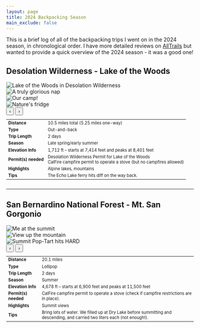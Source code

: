 ```yaml
---
layout: page
title: 2024 Backpacking Season
main_exclude: false
---
```

<p> This is a brief log of all of the backpacking trips I went on in the 2024 season, in chronological order. I have more detailed reviews on <a href = "https://www.alltrails.com/members/karina-yap-1" target="_blank">AllTrails</a> but wanted to provide a quick overview of the 2024 season - it was a good one! </p>

<!--Desolation Wilderness-->
<h2>Desolation Wilderness - Lake of the Woods</h2>
<div class="row">
  <!-- Column 1: Carousel -->
  <div class="6u 12u$(small)">
    <div class="photo-carousel" id="carousel1">
      <div class="carousel-track">
        <div class="photo-slide">
          <img src="/assets/images/2024-backpacking/2024-06-Desolation-LotW/Desolation-3.jpg" alt="Lake of the Woods in Desolation Wilderness">
        </div>
        <div class="photo-slide">
          <img src="/assets/images/2024-backpacking/2024-06-Desolation-LotW/Desolation-1.JPG" alt="A truly glorious nap">
        </div>
        <div class="photo-slide">
          <img src="/assets/images/2024-backpacking/2024-06-Desolation-LotW/Desolation-2.JPG" alt="Our camp!">
        </div>
        <div class="photo-slide">
          <img src="/assets/images/2024-backpacking/2024-06-Desolation-LotW/Nature's Fridge.jpg" alt="Nature's fridge">
        </div>
      </div>
        <button class="carousel-button left" onclick="moveSlide(-1, this)">‹</button>
        <button class="carousel-button right" onclick="moveSlide(1, this)">›</button>
    </div>
  </div>

  <!-- Column 2: Table -->
  <div class="6u$ 12u$(small)">
    <div class="table-wrapper" style="display: flex; justify-content: left">
      <table class="alt" style="width: auto; border-collapse: collapse; font-size: 80%">
        <tbody>
          <tr><td><b>Distance</b></td><td>10.5 miles total (5.25 miles one-way)</td></tr>
          <tr><td><b>Type</b></td><td>Out-and-back</td></tr>
          <tr><td><b>Trip Length</b></td><td>2 days</td></tr>
          <tr><td><b>Season</b></td><td>Late spring/early summer</td></tr>
          <tr><td><b>Elevation Info</b></td><td>1,712 ft – starts at 7,414 feet and peaks at 8,401 feet</td></tr>
          <tr><td><b>Permit(s) needed</b></td><td>Desolation Wilderness Permit for Lake of the Woods<br>CalFire campfire permit to operate a stove (but no campfires allowed)</td></tr>
          <tr><td><b>Highlights</b></td><td>Alpine lakes, mountains</td></tr>
          <tr><td><b>Tips</b></td><td>The Echo Lake ferry hits diff on the way back.</td></tr>
        </tbody>
      </table>
    </div>
  </div>
</div>

<hr class="major" />

<!--San Bernardino National Forest - San Gorgonio Mountain-->
<h2>San Bernardino National Forest - Mt. San Gorgonio</h2>
<div class="row">
  <!-- Column 1: Carousel -->
  <div class="6u 12u$(small)">
    <div class="photo-carousel" id="carousel2">
      <div class="carousel-track">
        <div class="photo-slide">
          <img src="/assets/images/2024-backpacking/2024-07-SanGorgonio/SG-1.jpg" alt="Me at the summit">
        </div>
        <div class="photo-slide">
          <img src="/assets/images/2024-backpacking/2024-07-SanGorgonio/SG-2.jpg" alt="View up the mountain">
        </div>
        <div class="photo-slide">
          <img src="/assets/images/2024-backpacking/2024-07-SanGorgonio/SG-3.jpg" alt="Summit Pop-Tart hits HARD">
        </div>
      </div>
       <button class="carousel-button left" onclick="moveSlide(-1, this)">‹</button>
       <button class="carousel-button right" onclick="moveSlide(1, this)">›</button>
    </div>
  </div>

  <!-- Column 2: Table -->
  <div class="6u$ 12u$(small)">
    <div class="table-wrapper" style="display: flex; justify-content: left">
      <table class="alt" style="width: auto; border-collapse: collapse; font-size: 80%">
        <tbody>
          <tr><td><b>Distance</b></td><td>20.1 miles</td></tr>
          <tr><td><b>Type</b></td><td>Lollipop</td></tr>
          <tr><td><b>Trip Length</b></td><td>2 days</td></tr>
          <tr><td><b>Season</b></td><td>Summer</td></tr>
          <tr><td><b>Elevation Info</b></td><td>4,678 ft – starts at 6,900 feet and peaks at 11,500 feet</td></tr>
          <tr><td><b>Permit(s) needed</b></td><td>CalFire campfire permit to operate a stove (check if campfire restrictions are in place).</td></tr>
          <tr><td><b>Highlights</b></td><td>Summit views</td></tr>
          <tr><td><b>Tips</b></td><td>Bring lots of water. We filled up at Dry Lake before summitting and descending, and carried two liters each (not enough!).</td></tr>
        </tbody>
      </table>
    </div>
  </div>
</div>



<!-- Script for Photo Carousel -->
<script>
function moveSlide(direction, button) {
const carousel = button.closest('.photo-carousel');
const track = carousel.querySelector('.carousel-track');
const slides = carousel.querySelectorAll('.photo-slide');
const slideWidth = slides[0].offsetWidth;

let currentIndex = parseInt(carousel.dataset.currentIndex || '0');
currentIndex += direction;

if (currentIndex < 0) currentIndex = 0;
if (currentIndex >= slides.length) currentIndex = slides.length - 1;

track.style.transform = `translateX(-${slideWidth * currentIndex}px)`;

carousel.dataset.currentIndex = currentIndex;
}

